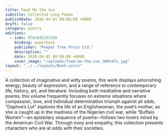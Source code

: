 ```yaml
---
title: Feed Me the Sun
subtitle: Collected Long Poems
publishDate: 2010-04-01 00:00:00 +0000
draft: false
category: poetry
editions:
  - isbn: 9781845231569
    binding: paperback
    publisher: "Peepal Tree Press Ltd."
    description: ""
    date: 2010-04-01 00:00:00 +0000
    cover_image: "/uploads/feed-me-the-sun_300x471.jpg"
layout: "../../layouts/Book.astro"
---
```


A collection of imaginative and witty poems, this work displays astonishing energy; beauty of expression; and a range of reference to contemporary life, history, art, and literature. Including both meditative and narrative poems, this volume frequently focuses on extreme situations where compassion, love, and individual determination triumph against all odds. “Daphne’s Lot” explores the life of an Englishwoman, the poet’s mother, as she is caught up in the madness of the Nigerian civil war, while “Buffalo Women”—an epistolary sequence of poems—follows two lovers mired by the American Civil War. Through irony and empathy, this collection presents characters who are at odds with their societies.
